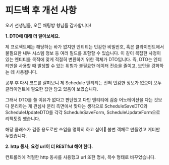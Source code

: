 # 피드백 후 개선 사항

오키 선생님들, 오픈 채팅방 형님들 감사합니다!

**1. DTO에 대해 더 알아보세요.**

제 프로젝트에는 해당하는 바가 없지만 엔티티는 민감한 비밀번호, 혹은 클라이언트에서 불필요한 내부 시스템 정보 등 여러 필드를 포함할 수 있습니다. 
이 같이 복잡한 사정이 있는 엔티티를 목적에 맞게 적절히 변환하기 위한 객체가 DTO입니다. 즉, DTO는 엔티티만을 사용할 때 발생할 수 있는 위험과 불필요한 데이터 전송을 줄이고, 보안을 강화하는 데 사용됩니다.
 
공부 후 다시 코드를 살펴보니 제 Schedule 엔티티는 전혀 민감한 정보가 없으며 모두 클라이언트에 필요한 값만 담고 있음이 보였습니다.

그래서 DTO를 쓸 이유가 없다고 판단했고 다만 엔티티에 검증 어노테이션을 다는 것보다 분리하는 게 관심사 분리 측면에서 맞다는 생각으로
ScheduleSaveDTO와 ScheduleUpdateDTO를 각각 ScheduleSaveForm, ScheduleUpdateForm으로 리팩토링 했습니다.

해당 클래스가 검증 용도로만 쓰임을 명확히 하고 싶어 불변 객체로 만들었고 게터만 두었습니다.

**2. http 동사, 요청 url이 더 RESTful 해야 한다.**

컨트롤러에 적절한 http 동사를 사용했고 url 또한 명사, 복수 형태로 바꾸었습니다.
